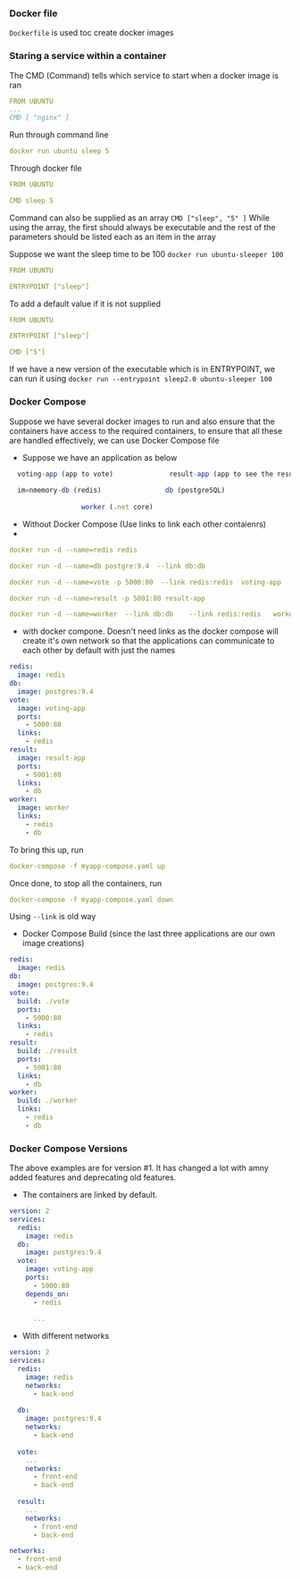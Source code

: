 ### Docker file
``` Dockerfile ``` is used toc create docker images

### Staring a service within a container
The CMD (Command) tells which service to start when a docker image is ran
```yaml
FROM UBUNTU
...
CMD [ "nginx" ]
```

Run through command line
```yaml 
docker run ubuntu sleep 5 
```

Through docker file
```yaml
FROM UBUNTU

CMD sleep 5
```
Command can also be supplied as an array ``` CMD ["sleep", "5" ] ```
While using the array, the first should always be executable and the rest of the parameters should be listed each as an item in the array

Suppose we want the sleep time to be 100 ``` docker run ubuntu-sleeper 100 ```
```yaml
FROM UBUNTU

ENTRYPOINT ["sleep"]
```

To add a default value if it is not supplied
```yaml
FROM UBUNTU

ENTRYPOINT ["sleep"]

CMD ["5"]
```

If we have a new version of the executable which is in ENTRYPOINT, we can run it using ``` docker run --entrypoint sleep2.0 ubuntu-sleeper 100 ```



### Docker Compose
Suppose we have several docker images to run and also ensure that the containers have access to the required containers, to ensure that all these are handled effectively, we can use Docker Compose file

- Suppose we have an application as below
```javascript
  voting-app (app to vote)              result-app (app to see the results)
  
  im=nmemory-db (redis)                db (postgreSQL)
   
                  worker (.net core)

```

- Without Docker Compose (Use links to link each other contaienrs)
- 
```yaml
docker run -d --name=redis redis

docker run -d --name=db postgre:9.4  --link db:db  

docker run -d --name=vote -p 5000:80  --link redis:redis  voting-app

docker run -d --name=result -p 5001:80 result-app

docker run -d --name=worker  --link db:db    --link redis:redis   worker
```

- with docker compone. Doesn't need links as the docker compose will create it's own network so that the applications can communicate to each other by default with just the names
```yaml
redis:
  image: redis
db:
  image: postgres:9.4
vote:
  image: voting-app
  ports:
    - 5000:80
  links:
    - redis
result:
  image: result-app
  ports:
    - 5001:80
  links:
    - db
worker:
  image: worker
  links:
    - redis
    - db
```
To bring this up, run 
```yaml 
docker-compose -f myapp-compose.yaml up 
```
Once done, to stop all the containers, run
```yaml 
docker-compose -f myapp-compose.yaml down 
```

Using ```--link``` is old way

- Docker Compose Build (since the last three applications are our own image creations)
```yaml
redis:
  image: redis
db:
  image: postgres:9.4
vote:
  build: ./vote
  ports:
    - 5000:80
  links:
    - redis
result:
  build: ./result
  ports:
    - 5001:80
  links:
    - db
worker:
  build: ./worker
  links:
    - redis
    - db
```


### Docker Compose Versions
The above examples are for version #1. It has changed a lot with amny added features and deprecating old features.

- The containers are linked by default.
```yaml
version: 2
services:
  redis:
    image: redis
  db:
    image: postgres:9.4
  vote:
    image: voting-app
    ports:
      - 5000:80
    depends_on:
      - redis
      
      ...
```

- With different networks
```yaml
version: 2
services:
  redis:
    image: redis
    networks:
      - back-end
      
  db:
    image: postgres:9.4
    networks:
      - back-end
      
  vote:
    ...
    networks:
      - front-end
      - back-end
    
  result:
    ...
    networks:
      - front-end
      - back-end

networks:
  - front-end
  - back-end
```
